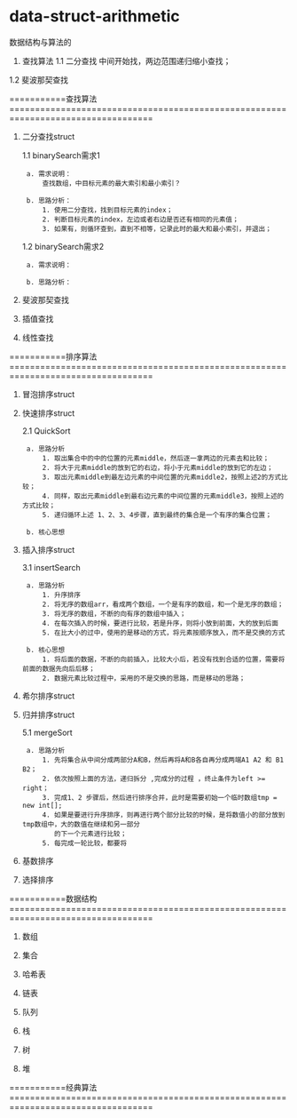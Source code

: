 # data-struct-arithmetic


数据结构与算法的
1. 查找算法
1.1 二分查找
   中间开始找，两边范围递归缩小查找；

1.2 斐波那契查找

===========查找算法==================================================================================

1. 二分查找struct

    1.1 binarySearch需求1
   
        a. 需求说明：
            查找数组，中目标元素的最大索引和最小索引？
      
        b. 思路分析：
            1. 使用二分查找，找到目标元素的index；
            2. 判断目标元素的index，左边或者右边是否还有相同的元素值；
            3. 如果有，则循环查到，直到不相等，记录此时的最大和最小索引，并退出；
           
    1.2 binarySearch需求2 
        
        a. 需求说明：
            
        b. 思路分析：
        
2. 斐波那契查找

3. 插值查找

4. 线性查找

===========排序算法==================================================================================

1. 冒泡排序struct
 
2. 快速排序struct 

    2.1 QuickSort
        
        a. 思路分析
            1. 取出集合中的中的位置的元素middle，然后逐一拿两边的元素去和比较；
            2. 将大于元素middle的放到它的右边，将小于元素middle的放到它的左边；
            3. 取出元素middle到最左边元素的中间位置的元素middle2，按照上述2的方式比较；
            4. 同样，取出元素middle到最右边元素的中间位置的元素middle3，按照上述的方式比较；
            5. 递归循环上述 1、2、3、4步骤，直到最终的集合是一个有序的集合位置；
            
        b. 核心思想
      
3. 插入排序struct

    3.1 insertSearch

        a. 思路分析
            1. 升序排序
            2. 将无序的数组arr，看成两个数组，一个是有序的数组，和一个是无序的数组；
            3. 将无序的数组，不断的向有序的数组中插入；
            4. 在每次插入的时候，要进行比较，若是升序，则将小放到前面，大的放到后面
            5. 在比大小的过中，使用的是移动的方式，将元素按顺序放入，而不是交换的方式

        b. 核心思想
            1. 将后面的数据，不断的向前插入，比较大小后，若没有找到合适的位置，需要将前面的数据先向后后移；
            2. 数据元素比较过程中，采用的不是交换的思路，而是移动的思路；

4. 希尔排序struct

5. 归并排序struct

    5.1 mergeSort
        
        a. 思路分析
            1. 先将集合从中间分成两部分A和B，然后再将A和B各自再分成两端A1 A2 和 B1 B2；
            2. 依次按照上面的方法，递归拆分 ,完成分的过程 ，终止条件为left >= right；
            3. 完成1、2 步骤后，然后进行排序合并，此时是需要初始一个临时数组tmp = new int[];
            4. 如果是要进行升序排序，则再进行两个部分比较的时候，是将数值小的部分放到tmp数组中，大的数值在继续和另一部分
               的下一个元素进行比较；
            5. 每完成一轮比较，都要将

6. 基数排序

7. 选择排序


          

===========数据结构==================================================================================

1. 数组

2. 集合

3. 哈希表

4. 链表

5. 队列

6. 栈

7. 树

8. 堆

===========经典算法==================================================================================

        
            
            
       
